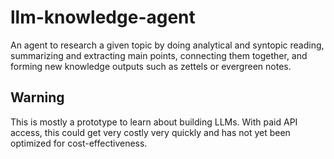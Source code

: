 # llm-knowledge-agent

An agent to research a given topic by doing analytical and syntopic reading, summarizing and extracting main points, connecting them together, 
and forming new knowledge outputs such as zettels or evergreen notes.

## Warning
This is mostly a prototype to learn about building LLMs. With paid API access, this could get very costly very quickly and has not yet been optimized for cost-effectiveness.